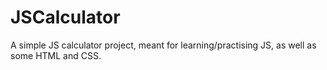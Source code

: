 # JSCalculator
A simple JS calculator project, meant for learning/practising JS, as well as some HTML and CSS.
